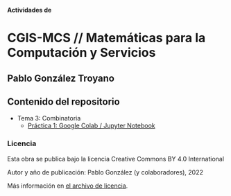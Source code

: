 **Actividades de**
# CGIS-MCS // Matemáticas para la Computación y Servicios 

## Pablo González Troyano

## Contenido del repositorio
 * Tema 3: Combinatoria
    * [Práctica 1: Google Colab / Jupyter Notebook](./t3-combinatoria/practica_combinatoria.ipynb)

### Licencia
Esta obra se publica bajo la licencia Creative Commons BY 4.0 International

Autor y año de publicación: Pablo González (y colaboradores), 2022

Más información en [el archivo de licencia](./license.md).
